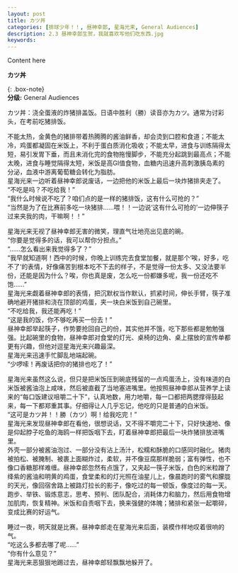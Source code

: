 ```yaml
---
layout: post
title: カツ丼
categories: [排球少年！！, 昼神幸郎, 星海光来, General Audiences]
description: 2.3 昼神幸郎生贺，我就喜欢写他们吃东西.jpg
keywords: 
---
```


Content here

**カツ丼**


{: .box-note}  
**分级:** General Audiences  

カツ丼：浇全蛋液的炸猪排盖饭。日语中胜利（勝）读音亦为カツ。通常为讨彩头，在考前吃猪排饭。    

不能太热，金黄色的猪排带着热腾腾的酱油鲜香，却会烫到口腔和食道；不能太冷，鸡蛋都凝固在米饭上，不利于蛋白质消化吸收；不能太早，进食与训练隔得太短，易引发胃下垂，而且未消化完的食物拖慢脚步，不能充分起跳到最高点；不能太晚，进食与睡觉隔得太短，米饭是高GI值食物，血糖内迅速升高刺激胰岛素的分泌，血液中游离葡萄糖会转化为脂肪。  
星海光来一边听着昼神幸郎说废话，一边把他的米饭上最后一块炸猪排夹走了。  
“不吃是吗？不吃给我！”  
“我什么时候说不吃了？咱们点的是一样的猪排饭，这有什么可抢的？”  
“当然是为了在比赛前多吃一块猪排……喂！！一边说‘这有什么可抢的’一边伸筷子过来夹我的肉，干嘛啊！！”    

星海光来无视了昼神幸郎无害的微笑，理直气壮地亮出见底的碗。  
“你要是觉得多的话，我可以帮你分担点。”  
“……怎么看出来我觉得多了？”  
“我早就知道啊！西中的时候，你晚上训练完去食堂加餐，就是那个‘唉，好多，吃不了‘的表情，好像痛苦到根本吃不下去的样子，不是觉得一份太多、又没法要半份，还能是因为什么？唉，你也真是废，怎么吃一份都嫌多呢，我一份还吃不饱……”  
星海光来觑着昼神幸郎的表情，把沉默权当作默认，抓紧时间，伸长手臂，筷子准确地避开猪排和浇在顶部的鸡蛋，夹一块白米饭到自己碗里。  
“不吃给我，我还能再吃！”  
“这是我的饭，你不够吃再买一份去！”  
昼神幸郎举起筷子，作势要抢回自己的份，其实他并不饿，吃下那些都是勉勉强强。比起碗里的食物，昼神幸郎对食堂的灯光、桌椅的边角、桌上摆放的宣传单都更有兴趣，但他对逗星海光来兴趣最深。  
星海光来迅速手忙脚乱地端起碗。  
“少啰嗦！再废话把你的猪排也吃了！”    

星海光来虽然这么说，但只是把米饭压到碗底残留的一点鸡蛋汤上，没有味道的白米饭被酱油泡上咸味，然后被直截了当地塞进嘴里。他按照昼神幸郎从营养学上读来的“每口饭建议咀嚼二十下”，认真地数，用力地嚼，每一口都把两腮撑得鼓起来，每一下都郑重其事。仔细得让人几乎忘记，他吃的只是普通的白米饭。  
“这可是カツ丼！！勝（カツ）啊！给我吃完！”  
星海光来发现昼神幸郎在看他，很想说话，又不得不嚼完二十下，只好快速地、像是仰起脖子吃鱼的海鸥一样把饭咽下去，盯着昼神幸郎把最后一块炸猪排放进嘴里。  
外壳一部分被酱油泡过、一部分没有沾上汤汁，松糯和酥脆的口感同时融化。猪肉被拍松、被腌制、被裹上面糊炸过，柔软，并不像豆腐那样脆弱；富有弹性，也不像口香糖那样难缠。昼神幸郎忽然有点饿了，又夹起一筷子米饭，白色的米粒蹭了绛紫的酱油和明黄的鸡蛋，食堂柔和的灯光照在油星儿上，像晨跑时的雾气和朦胧的天光，像回宿舍路上被路灯拉长的影子，像吃过的每一顿饭，像度过的每一天。  
跑步、举铁、锻炼意志，思考、预判、团队配合，消耗体力和脑力，然后用食物增加肌肉，恢复精神。米饭和自责咽下去，换来强健的体魄；猪排和紧张一起嚼碎，变成比赛的好运气。    

睡过一夜，明天就是比赛。昼神幸郎走在星海光来后面，装模作样地叹着很响的气。  
“吃这么多都去哪了呢……”  
“你有什么意见？”  
星海光来恶狠狠地踢过去，昼神幸郎轻飘飘地躲开了。    

